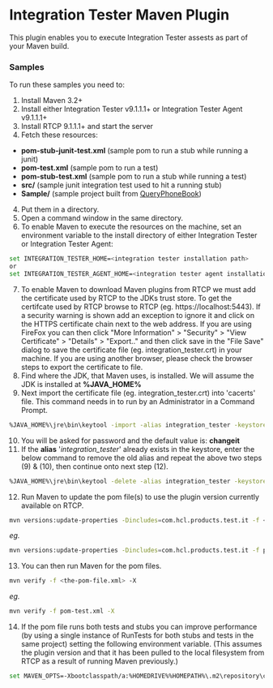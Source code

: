 # Integration Tester Maven Plugin
This plugin enables you to execute Integration Tester assests as part of your Maven build.
### Samples
To run these samples you need to:
1. Install Maven 3.2+
2. Install either Integration Tester v9.1.1.1+ or Integration Tester Agent v9.1.1.1+
3. Install RTCP 9.1.1.1+ and start the server
4. Fetch these resources:
* __pom-stub-junit-test.xml__ (sample pom to run a stub while running a junit)
* __pom-test.xml__ (sample pom to run a test)
* __pom-stub-test.xml__ (sample pom to run a stub while running a test)
* __src/__ (sample junit integration test used to hit a running stub)
* __Sample/__  (sample project built from [QueryPhoneBook](https://developer.ibm.com/testing/docs/starter-editions/ibm-rational-integration-tester-starter-edition/rit-se-article-1-creating-and-running-a-test/))
4. Put them in a directory.
5. Open a command window in the same directory.
6. To enable Maven to execute the resources on the machine, set an environment variable to the install directory of either Integration Tester or Integration Tester Agent:
```sh
set INTEGRATION_TESTER_HOME=<integration tester installation path>
or
set INTEGRATION_TESTER_AGENT_HOME=<integration tester agent installation path>
```
7. To enable Maven to download Maven plugins from RTCP we must add the certificate used by RTCP to the JDKs trust store. To get the certifcate used by RTCP browse to RTCP (eg. https://localhost:5443). If a security warning is shown add an exception to ignore it and click on the HTTPS certificate chain next to the web address. If you are using FireFox you can then click "More Information" > "Security" > "View Certificate" > "Details" > "Export.." and then click save in the "File Save" dialog to save the certificate file (eg. integration_tester.crt) in your machine. If you are using another browser, please check the browser steps to export the certificate to file.
8. Find where the JDK, that Maven uses, is installed. We will assume the JDK is installed at __%JAVA_HOME%__
9. Next import the certificate file (eg. integration_tester.crt) into 'cacerts' file. This command needs in to run by an Administrator in a Command Prompt.
```sh
%JAVA_HOME%\jre\bin\keytool -import -alias integration_tester -keystore %JAVA_HOME%\jre\lib\security\cacert -file integration_tester.crt
```
10. You will be asked for password and the default value is: __changeit__
11. If the __alias__ '_integration_tester_' already exists in the keystore, enter the below command to remove the old alias and repeat the above two steps (9) & (10), then continue onto next step (12).
```sh
%JAVA_HOME%\jre\bin\keytool -delete -alias integration_tester -keystore %JAVA_HOME%\jre\lib\security\cacert
```
12. Run Maven to update the pom file(s) to use the plugin version currently available on RTCP.
```sh
mvn versions:update-properties -Dincludes=com.hcl.products.test.it -f <POM_FILE>
```
_eg._
```sh
mvn versions:update-properties -Dincludes=com.hcl.products.test.it -f pom-test.xml
```
13. You can then run Maven for the pom files.
```sh
mvn verify -f <the-pom-file.xml> -X
```
_eg._
```sh
mvn verify -f pom-test.xml -X
```
14. If the pom file runs both tests and stubs you can improve performance (by using a single instance of RunTests for both stubs and tests in the same project) setting the following environment variable. (This assumes the plugin version and that it has been pulled to the local filesystem from RTCP as a result of running Maven previously.)
```sh
set MAVEN_OPTS=-Xbootclasspath/a:%HOMEDRIVE%%HOMEPATH%\.m2\repository\com\hcl\products\test\it\it-comms\1.911.1\it-comms-1.911.1.jar
```
